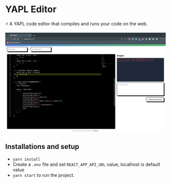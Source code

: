 # YAPL Editor

⚡️ A YAPL code editor that compiles and runs your code on the web.

<img src="https://github.com/gusmendez99/compilers/blob/main/frontend/demo.png" />


## Installations and setup

- `yarn install`
- Create a `.env` file and set `REACT_APP_API_URL` value, localhost is default value
- `yarn start` to run the project.
